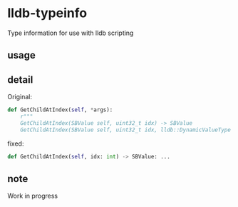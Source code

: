 # lldb-typeinfo

Type information for use with lldb scripting


## usage



## detail

Original:

```python
def GetChildAtIndex(self, *args):
    r"""
    GetChildAtIndex(SBValue self, uint32_t idx) -> SBValue
    GetChildAtIndex(SBValue self, uint32_t idx, lldb::DynamicValueType use_dynamic, bool can_create_synthetic) -> SBValue
```

fixed:

```python
def GetChildAtIndex(self, idx: int) -> SBValue: ...
```

## note

Work in progress
